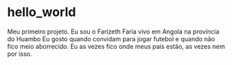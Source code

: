 # hello_world
Meu primeiro projeto. 
Eu sou o Farizeth Faria vivo em Angola na província do Huambo
Eu gosto quando convidam para jogar futebol e quando não fico meio aborrecido. Eu as vezes fico onde meus pais estão, as vezes nem por isso.
